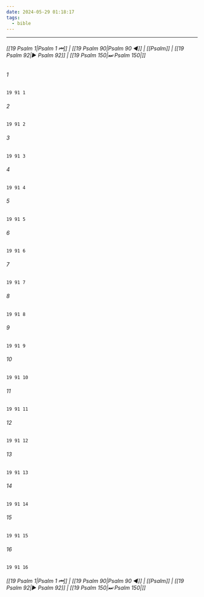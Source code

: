 ```yaml
---
date: 2024-05-29 01:18:17
tags:
  - bible
---
```

___

###### [[19 Psalm 1|Psalm 1 ⏮]] | [[19 Psalm 90|Psalm 90 ◀]] | [[Psalm]] | [[19 Psalm 92|▶ Psalm 92]] | [[19 Psalm 150|⏭ Psalm 150|]]

###### 1
``` verse
19 91 1 
```
###### 2
``` verse
19 91 2 
```
###### 3
``` verse
19 91 3 
```
###### 4
``` verse
19 91 4 
```
###### 5
``` verse
19 91 5 
```
###### 6
``` verse
19 91 6 
```
###### 7
``` verse
19 91 7 
```
###### 8
``` verse
19 91 8 
```
###### 9
``` verse
19 91 9 
```
###### 10
``` verse
19 91 10 
```
###### 11
``` verse
19 91 11 
```
###### 12
``` verse
19 91 12 
```
###### 13
``` verse
19 91 13 
```
###### 14
``` verse
19 91 14 
```
###### 15
``` verse
19 91 15 
```
###### 16
``` verse
19 91 16 
```

###### [[19 Psalm 1|Psalm 1 ⏮]] | [[19 Psalm 90|Psalm 90 ◀]] | [[Psalm]] | [[19 Psalm 92|▶ Psalm 92]] | [[19 Psalm 150|⏭ Psalm 150|]]


